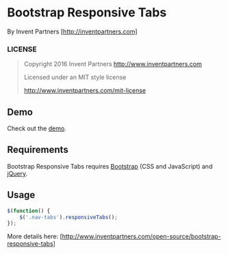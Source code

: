 # Bootstrap Responsive Tabs
By Invent Partners [http://inventpartners.com]

### LICENSE

> Copyright 2016 Invent Partners
> http://www.inventpartners.com
>
> Licensed under an MIT style license
>
> http://www.inventpartners.com/mit-license

## Demo
Check out the [demo](https://inventpartners.github.io/bootstrap-responsive-tabs/).

## Requirements
Bootstrap Responsive Tabs requires [Bootstrap](http://getbootstrap.com/) (CSS and JavaScript) and [jQuery](https://jquery.com/).

## Usage
```javascript
$(function() {
    $('.nav-tabs').responsiveTabs();
});
```

More details here: [http://www.inventpartners.com/open-source/bootstrap-responsive-tabs]
